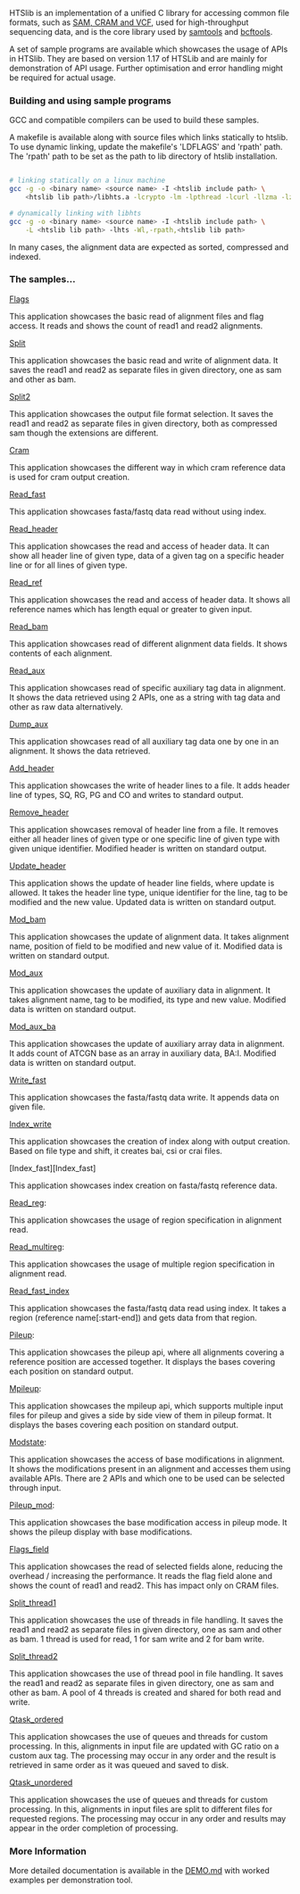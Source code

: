 HTSlib is an implementation of a unified C library for accessing common file
formats, such as [SAM, CRAM and VCF][1], used for high-throughput sequencing
data, and is the core library used by [samtools][2] and [bcftools][3].

A set of sample programs are available which showcases the usage of APIs in HTSlib.
They are based on version 1.17 of HTSLib and are mainly for demonstration of API usage.
Further optimisation and error handling might be required for actual usage.


[1]: http://samtools.github.io/hts-specs/
[2]: http://github.com/samtools/samtools
[3]: http://samtools.github.io/bcftools/

### Building and using sample programs

GCC and compatible compilers can be used to build these samples.

A makefile is available along with source files which links statically to
htslib. To use dynamic linking, update the makefile's 'LDFLAGS' and 'rpath'
path. The 'rpath' path to be set as the path to lib directory of htslib
installation.

```sh

# linking statically on a linux machine
gcc -g -o <binary name> <source name> -I <htslib include path> \
    <htslib lib path>/libhts.a -lcrypto -lm -lpthread -lcurl -llzma -lz -lbz2

# dynamically linking with libhts
gcc -g -o <binary name> <source name> -I <htslib include path> \
    -L <htslib lib path> -lhts -Wl,-rpath,<htslib lib path>

```

In many cases, the alignment data are expected as sorted, compressed and
indexed.

### The samples...

[Flags][Flags]

  This application showcases the basic read of alignment files and flag
  access. It reads and shows the count of read1 and read2 alignments.

[Split][Split]

  This application showcases the basic read and write of alignment data. It
  saves the read1 and read2 as separate files in given directory, one as sam
  and other as bam.

[Split2][Split2]

  This application showcases the output file format selection. It saves the
  read1 and read2 as separate files in given directory, both as compressed
  sam though the extensions are different.

[Cram][Cram]

  This application showcases the different way in which cram reference data
  is used for cram output creation.

[Read_fast][Read_fast]

  This application showcases fasta/fastq data read without using index.

[Read_header][Read_header]

  This application showcases the read and access of header data. It can show
  all header line of given type, data of a given tag on a specific header
  line or for all lines of given type.

[Read_ref][Read_ref]

  This application showcases the read and access of header data. It shows
  all reference names which has length equal or greater to given input.

[Read_bam][Read_bam]

  This application showcases read of different alignment data fields. It
  shows contents of each alignment.

[Read_aux][Read_aux]

  This application showcases read of specific auxiliary tag data in
  alignment. It shows the data retrieved using 2 APIs, one as a string with
  tag data and other as raw data alternatively.

[Dump_aux][Dump_aux]

  This application showcases read of all auxiliary tag data one by one in an
  alignment. It shows the data retrieved.

[Add_header][Add_header]

  This application showcases the write of header lines to a file. It adds
  header line of types, SQ, RG, PG and CO and writes to standard output.

[Remove_header][Remove_header]

  This application showcases removal of header line from a file. It removes
  either all header lines of given type or one specific line of given type
  with given unique identifier. Modified header is written on standard
  output.

[Update_header][Update_header]

  This application shows the update of header line fields, where update is
  allowed. It takes the header line type, unique identifier for the line,
  tag to be modified and the new value. Updated data is written on standard
  output.

[Mod_bam][Mod_bam]

  This application showcases the update of alignment data. It takes
  alignment name, position of field to be modified and new value of
  it. Modified data is written on standard output.

[Mod_aux][Mod_aux]

  This application showcases the update of auxiliary data in alignment. It
  takes alignment name, tag to be modified, its type and new value. Modified
  data is written on standard output.

[Mod_aux_ba][Mod_aux_ba]

  This application showcases the update of auxiliary array data in
  alignment. It adds count of ATCGN base as an array in auxiliary data,
  BA:I. Modified data is written on standard output.

[Write_fast][Write_fast]

  This application showcases the fasta/fastq data write. It appends data on
  given file.

[Index_write][Index_write]

  This application showcases the creation of index along with output
  creation. Based on file type and shift, it creates bai, csi or crai files.

[Index_fast][Index_fast]

  This application showcases index creation on fasta/fastq reference data.

[Read_reg][Read_reg]:

  This application showcases the usage of region specification in alignment
  read.

[Read_multireg][Read_multireg]:

  This application showcases the usage of multiple region specification in
  alignment read.

[Read_fast_index][Read_fast_index]

  This application showcases the fasta/fastq data read using index. It takes a
  region (reference name[:start-end]) and gets data from that region.

[Pileup][Pileup]:

  This application showcases the pileup api, where all alignments covering a
  reference position are accessed together. It displays the bases covering
  each position on standard output.

[Mpileup][Mpileup]:

  This application showcases the mpileup api, which supports multiple input
  files for pileup and gives a side by side view of them in pileup
  format. It displays the bases covering each position on standard output.

[Modstate][Modstate]:

  This application showcases the access of base modifications in
  alignment. It shows the modifications present in an alignment and accesses
  them using available APIs. There are 2 APIs and which one to be used can
  be selected through input.

[Pileup_mod][Pileup_mod]:

  This application showcases the base modification access in pileup mode. It
  shows the pileup display with base modifications.

[Flags_field][Flags_field]

  This application showcases the read of selected fields alone, reducing the
  overhead / increasing the performance. It reads the flag field alone and
  shows the count of read1 and read2. This has impact only on CRAM files.

[Split_thread1][Split_thread1]

  This application showcases the use of threads in file handling. It saves
  the read1 and read2 as separate files in given directory, one as sam and
  other as bam. 1 thread is used for read, 1 for sam write and 2 for bam write.

[Split_thread2][Split_thread2]

  This application showcases the use of thread pool in file handling. It
  saves the read1 and read2 as separate files in given directory, one as sam
  and other as bam. A pool of 4 threads is created and shared for both read
  and write.

[Qtask_ordered][Qtask_ordered]

  This application showcases the use of queues and threads for custom
  processing. In this, alignments in input file are updated with GC ratio on a
  custom aux tag. The processing may occur in any order and the result is
  retrieved in same order as it was queued and saved to disk.

[Qtask_unordered][Qtask_unordered]

  This application showcases the use of queues and threads for custom
  processing. In this, alignments in input files are split to different files
  for requested regions. The processing may occur in any order and results may
  appear in the order completion of processing.

### More Information

More detailed documentation is available in the [DEMO.md][DEMO] with worked
examples per demonstration tool.


[Flags]: flags_demo.c
[Split]: split.c
[Split2]: split2.c
[Cram]: cram.c
[Read_fast]: read_fast.c
[Read_header]: read_header.c
[Read_ref]: read_refname.c
[Read_bam]: read_bam.c
[Read_aux]: read_aux.c
[Dump_aux]: dump_aux.c
[Add_header]: add_header.c
[Remove_header]: rem_header.c
[Update_header]: update_header.c
[Mod_bam]: mod_bam.c
[Mod_aux]: mod_aux.c
[Mod_aux_ba]: mod_aux_ba.c
[Write_fast]: write_fast.c
[Index_write]: index_write.c
[Index_fasta]: index_fasta.c
[Read_reg]: index_reg_read.c
[Read_multireg]: index_multireg_read.c
[Read_fast_index]: read_fast_index.c
[Pileup]: pileup.c
[Mpileup]: mpileup.c
[Modstate]: modstate.c
[Pileup_mod]: pileup_mod.c
[Flags_field]: flags_htsopt_field.c
[Split_thread1]: split_thread1.c
[Split_thread2]: split_thread2.c
[Qtask_ordered]: qtask_ordered.c
[Qtask_unordered]: qtask_unordered.c
[DEMO]: DEMO.md
